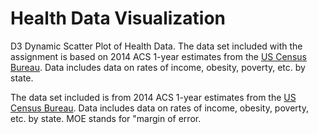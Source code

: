# Health Data Visualization
D3 Dynamic Scatter Plot of Health Data.  The data set included with the assignment is based on 2014 ACS 1-year estimates from the [US Census Bureau](https://data.census.gov/cedsci/).  Data includes data on rates of income, obesity, poverty, etc. by state.

The data set included is from 2014 ACS 1-year estimates from the [US Census Bureau](https://data.census.gov/cedsci/).  Data includes data on rates of income, obesity, poverty, etc. by state. MOE stands for "margin of error.
